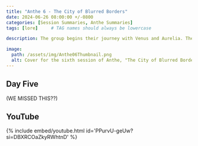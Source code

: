 ```yaml
---
title: "Anthe 6 - The City of Blurred Borders"
date: 2024-06-26 08:00:00 +/-0800
categories: [Session Summaries, Anthe Summaries]
tags: [lore]     # TAG names should always be lowercase

description: The group begins their journey with Venus and Aurelia. They arrive at a town on the edge of Fomoria where they take the night to rest and reflect. Hopefully their trip through Fomoria on the way to Pierla will go smoothly.

image:
  path: /assets/img/Anthe06Thumbnail.png
  alt: Cover for the sixth session of Anthe, "The City of Blurred Borders". Natalia and Lynore peacefully outlined in a charcoal sketch as described by the session. Made by Blake. 
---
```


## Day Five

(WE MISSED THIS??)

## YouTube

{% include embed/youtube.html id='PPurvU-geUw?si=DBXRCOaZkyRWhtnD' %}
